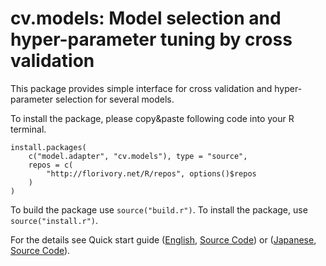 # cv.models: Model selection and hyper-parameter tuning by cross validation

This package provides simple interface for cross validation and hyper-parameter selection for several models.

To install the package, please copy&paste following code into your R terminal.

```{r}
install.packages(
    c("model.adapter", "cv.models"), type = "source",
    repos = c(
        "http://florivory.net/R/repos", options()$repos
    )
)
```

To build the package use `source("build.r")`.
To install the package, use `source("install.r")`.

For the details see Quick start guide ([English](http://florivory.net/R/cv.models/cv.models.html), [Source Code](https://github.com/Marchen/cv.models/blob/master/vignettes/cv.models.rmd)) or ([Japanese](http://florivory.net/R/cv.models/cv.models.j.html), [Source Code](https://github.com/Marchen/cv.models/blob/master/vignettes/cv.models.j.rmd)).